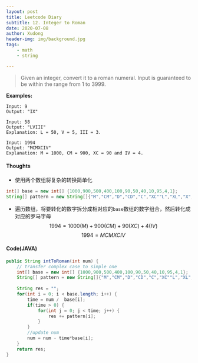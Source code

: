 ```yaml
---
layout: post
title: Leetcode Diary
subtitle: 12. Integer to Roman
date: 2020-07-08
author: Xudong
header-img: img/background.jpg
tags:   
    - math
    - string

---
```


> Given an integer, convert it to a roman numeral. Input is guaranteed to be within the range from 1 to 3999.

**Examples:**
```
Input: 9
Output: "IX"

Input: 58
Output: "LVIII"
Explanation: L = 50, V = 5, III = 3.

Input: 1994
Output: "MCMXCIV"
Explanation: M = 1000, CM = 900, XC = 90 and IV = 4.
```

#### Thoughts

- 使用两个数组将复杂的转换简单化
```java
int[] base = new int[] {1000,900,500,400,100,90,50,40,10,95,4,1}; 
String[] pattern = new String[]{"M","CM","D","CD","C","XC""L","XL","X","IX","V","IV","I"};
```
- 遍历数组，将要转化的数字拆分成相对应的`base`数组的数字组合，然后转化成对应的罗马字母
$$1994 = 1000(M) + 900(CM) + 90 (XC) + 4 (IV) $$
$$1994 = MCMXCIV$$

#### Code(JAVA)

```java
public String intToRoman(int num) {
    // transfer complex case to simple one
    int[] base = new int[] {1000,900,500,400,100,90,50,40,10,95,4,1}; 
    String[] pattern = new String[]{"M","CM","D","CD","C","XC""L","XL","X","IX","V","IV","I"};
    
    String res = "";
    for(int i = 0; i < base.length; i++) {
        time = num /  base[i];
        if(time > 0) {
            for(int j = 0; j < time; j++) {
                res += pattern[i];
            }
        }
        //update num
        num = num - time*base[i];
    }
    return res;
}
```


<script type="text/javascript" src="https://xudongliuharold.github.io/js/latex-math.js?config=default"></script>
